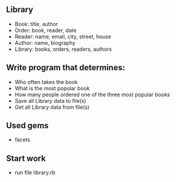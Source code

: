 
## Library   

* Book: title, author
* Order: book, reader, date
* Reader: name, email, city, street, house
* Author: name, biography
* Library: books, orders, readers, authors

## Write program that determines:   

* Who often takes the book
* What is the most popular book
* How many people ordered one of the three most popular books
* Save all Library data to file(s)
* Get all Library data from file(s)

## Used gems

* facets

## Start work

* run file library.rb
